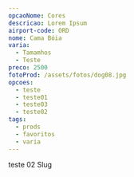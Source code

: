```yaml
---
opcaoNome: Cores
descricao: Lorem Ipsum
airport-code: ORD
nome: Cama Bóia
varia:
  - Tamamhos
  - Teste
preco: 2500
fotoProd: /assets/fotos/dog08.jpg
opcoes:
  - teste
  - teste01
  - teste03
  - teste02
tags:
  - prods
  - favoritos
  - varia
---
```


teste 02 Slug
